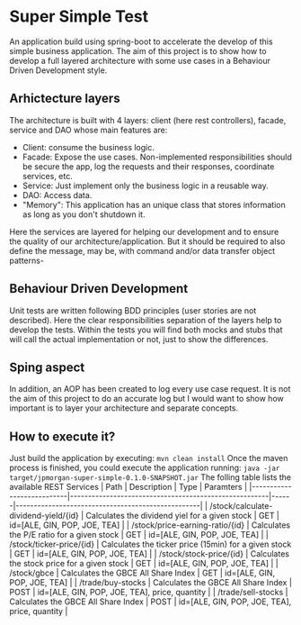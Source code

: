 # Super Simple Test
An application build using spring-boot to accelerate the develop of this simple business application. The aim of this project is to show how to develop a full layered architecture with some use cases in a Behaviour Driven Development style.
## Arhictecture layers
The architecture is built with 4 layers: client (here rest controllers), facade, service and DAO whose main features are:
- Client: consume the business logic.
- Facade: Expose the use cases. Non-implemented responsibilities should be secure the app, log the requests and their responses, coordinate services, etc.
- Service: Just implement only the business logic in a reusable way.
- DAO: Access data.
- "Memory": This application has an unique class that stores information as long as you don't shutdown it.

Here the services are layered for helping our development and to ensure the quality of our architecture/application. But it should be required to also define the message, may be, with command and/or data transfer object patterns-

## Behaviour Driven Development
Unit tests are written following BDD principles (user stories are not described). Here the clear responsibilities separation of the layers help to develop the tests. Within the tests you will find both mocks and stubs that will call the actual implementation or not, just to show the differences.
## Sping aspect
In addition, an AOP has been created to log every use case request. It is not the aim of this project to do an accurate log but I would want to show how important is to layer your architecture and separate concepts.
## How to execute it?
Just build the application by executing:
`mvn clean install`
Once the maven process is finished, you could execute the application running:
`java -jar target/jpmorgan-super-simple-0.1.0-SNAPSHOT.jar`
The folling table lists the available REST Services
| Path                      | Description                                           | Type | Paramters                                  |
|---------------------------|-------------------------------------------------------|------|---------------------------------------------------|
| /stock/calculate-dividend-yield/{id} | Calculates the dividend yiel for a given stock        | GET  | id=[ALE, GIN, POP, JOE, TEA]                  |
| /stock/price-earning-ratio/{id}      | Calculates the P/E ratio for a given stock            | GET  | id=[ALE, GIN, POP, JOE, TEA]                  |
| /stock/ticker-price/{id}             | Calculates the ticker price (15min) for a given stock | GET  | id=[ALE, GIN, POP, JOE, TEA]                  |
| /stock/stock-price/{id}              | Calculates the stock price for a given stock          | GET  | id=[ALE, GIN, POP, JOE, TEA]                  |
| /stock/gbce                          | Calculates the GBCE All Share Index                   | GET  | id=[ALE, GIN, POP, JOE, TEA]                  |
| /trade/buy-stocks                    | Calculates the GBCE All Share Index                   | POST | id=[ALE, GIN, POP, JOE, TEA], price, quantity |
| /trade/sell-stocks                   | Calculates the GBCE All Share Index                   | POST | id=[ALE, GIN, POP, JOE, TEA], price, quantity |



